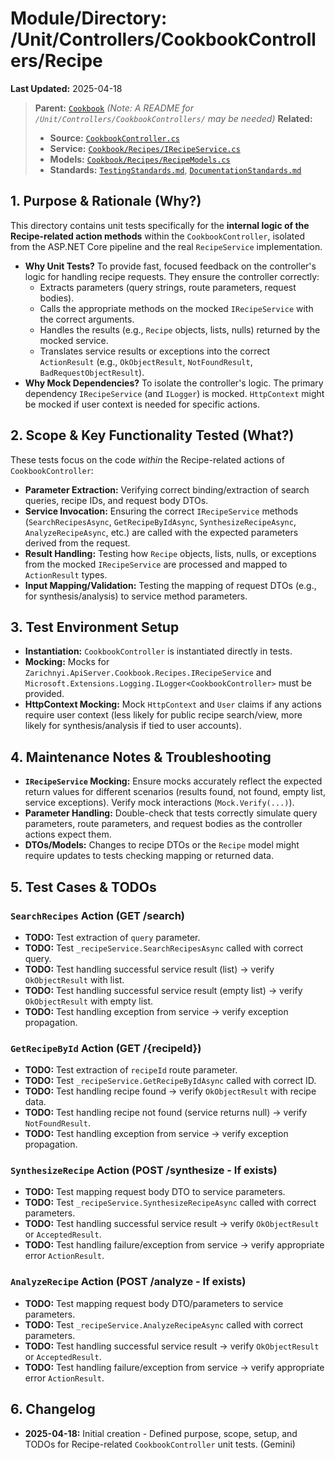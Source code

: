 # Module/Directory: /Unit/Controllers/CookbookControllers/Recipe

**Last Updated:** 2025-04-18

> **Parent:** [`Cookbook`](../README.md)
> *(Note: A README for `/Unit/Controllers/CookbookControllers/` may be needed)*
> **Related:**
> * **Source:** [`CookbookController.cs`](../../../../../api-server/Controllers/CookbookController.cs)
> * **Service:** [`Cookbook/Recipes/IRecipeService.cs`](../../../../../api-server/Cookbook/Recipes/IRecipeService.cs)
> * **Models:** [`Cookbook/Recipes/RecipeModels.cs`](../../../../../api-server/Cookbook/Recipes/RecipeModels.cs)
> * **Standards:** [`TestingStandards.md`](../../../../../Docs/Development/TestingStandards.md), [`DocumentationStandards.md`](../../../../../Docs/Development/DocumentationStandards.md)

## 1. Purpose & Rationale (Why?)

This directory contains unit tests specifically for the **internal logic of the Recipe-related action methods** within the `CookbookController`, isolated from the ASP.NET Core pipeline and the real `RecipeService` implementation.

* **Why Unit Tests?** To provide fast, focused feedback on the controller's logic for handling recipe requests. They ensure the controller correctly:
    * Extracts parameters (query strings, route parameters, request bodies).
    * Calls the appropriate methods on the mocked `IRecipeService` with the correct arguments.
    * Handles the results (e.g., `Recipe` objects, lists, nulls) returned by the mocked service.
    * Translates service results or exceptions into the correct `ActionResult` (e.g., `OkObjectResult`, `NotFoundResult`, `BadRequestObjectResult`).
* **Why Mock Dependencies?** To isolate the controller's logic. The primary dependency `IRecipeService` (and `ILogger`) is mocked. `HttpContext` might be mocked if user context is needed for specific actions.

## 2. Scope & Key Functionality Tested (What?)

These tests focus on the code *within* the Recipe-related actions of `CookbookController`:

* **Parameter Extraction:** Verifying correct binding/extraction of search queries, recipe IDs, and request body DTOs.
* **Service Invocation:** Ensuring the correct `IRecipeService` methods (`SearchRecipesAsync`, `GetRecipeByIdAsync`, `SynthesizeRecipeAsync`, `AnalyzeRecipeAsync`, etc.) are called with the expected parameters derived from the request.
* **Result Handling:** Testing how `Recipe` objects, lists, nulls, or exceptions from the mocked `IRecipeService` are processed and mapped to `ActionResult` types.
* **Input Mapping/Validation:** Testing the mapping of request DTOs (e.g., for synthesis/analysis) to service method parameters.

## 3. Test Environment Setup

* **Instantiation:** `CookbookController` is instantiated directly in tests.
* **Mocking:** Mocks for `Zarichnyi.ApiServer.Cookbook.Recipes.IRecipeService` and `Microsoft.Extensions.Logging.ILogger<CookbookController>` must be provided.
* **HttpContext Mocking:** Mock `HttpContext` and `User` claims if any actions require user context (less likely for public recipe search/view, more likely for synthesis/analysis if tied to user accounts).

## 4. Maintenance Notes & Troubleshooting

* **`IRecipeService` Mocking:** Ensure mocks accurately reflect the expected return values for different scenarios (results found, not found, empty list, service exceptions). Verify mock interactions (`Mock.Verify(...)`).
* **Parameter Handling:** Double-check that tests correctly simulate query parameters, route parameters, and request bodies as the controller actions expect them.
* **DTOs/Models:** Changes to recipe DTOs or the `Recipe` model might require updates to tests checking mapping or returned data.

## 5. Test Cases & TODOs

### `SearchRecipes` Action (GET /search)
* **TODO:** Test extraction of `query` parameter.
* **TODO:** Test `_recipeService.SearchRecipesAsync` called with correct query.
* **TODO:** Test handling successful service result (list) -> verify `OkObjectResult` with list.
* **TODO:** Test handling successful service result (empty list) -> verify `OkObjectResult` with empty list.
* **TODO:** Test handling exception from service -> verify exception propagation.

### `GetRecipeById` Action (GET /{recipeId})
* **TODO:** Test extraction of `recipeId` route parameter.
* **TODO:** Test `_recipeService.GetRecipeByIdAsync` called with correct ID.
* **TODO:** Test handling recipe found -> verify `OkObjectResult` with recipe data.
* **TODO:** Test handling recipe not found (service returns null) -> verify `NotFoundResult`.
* **TODO:** Test handling exception from service -> verify exception propagation.

### `SynthesizeRecipe` Action (POST /synthesize - If exists)
* **TODO:** Test mapping request body DTO to service parameters.
* **TODO:** Test `_recipeService.SynthesizeRecipeAsync` called with correct parameters.
* **TODO:** Test handling successful service result -> verify `OkObjectResult` or `AcceptedResult`.
* **TODO:** Test handling failure/exception from service -> verify appropriate error `ActionResult`.

### `AnalyzeRecipe` Action (POST /analyze - If exists)
* **TODO:** Test mapping request body DTO/parameters to service parameters.
* **TODO:** Test `_recipeService.AnalyzeRecipeAsync` called with correct parameters.
* **TODO:** Test handling successful service result -> verify `OkObjectResult` or `AcceptedResult`.
* **TODO:** Test handling failure/exception from service -> verify appropriate error `ActionResult`.

## 6. Changelog

* **2025-04-18:** Initial creation - Defined purpose, scope, setup, and TODOs for Recipe-related `CookbookController` unit tests. (Gemini)

